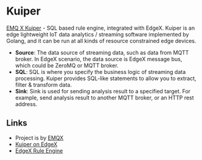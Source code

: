 # Kuiper
[EMQ X Kuiper](https://github.com/emqx/kuiper) - SQL based rule engine, integrated with EdgeX. 
Kuiper is an edge lightweight IoT data analytics / streaming software implemented by Golang, and it can be run at all kinds of resource constrained edge devices. 
* **Source**: The data source of streaming data, such as data from MQTT broker. In EdgeX scenario, the data source is EdgeX message bus, which could be ZeroMQ or MQTT broker.
* **SQL**: SQL is where you specify the business logic of streaming data processing. Kuiper provides SQL-like statements to allow you to extract, filter & transform data.
* **Sink**: Sink is used for sending analysis result to a specified target. For example, send analysis result to another MQTT broker, or an HTTP rest address.


## Links
* Project is by [EMQX](https://www.emqx.io/) 
* [Kuiper on EdgeX](https://docs.edgexfoundry.org/1.2/microservices/support/Kuiper/Ch-Kuiper/) 
* [EdgeX Rule Engine](https://github.com/emqx/kuiper/blob/master/docs/en_US/edgex/edgex_rule_engine_tutorial.md) 


